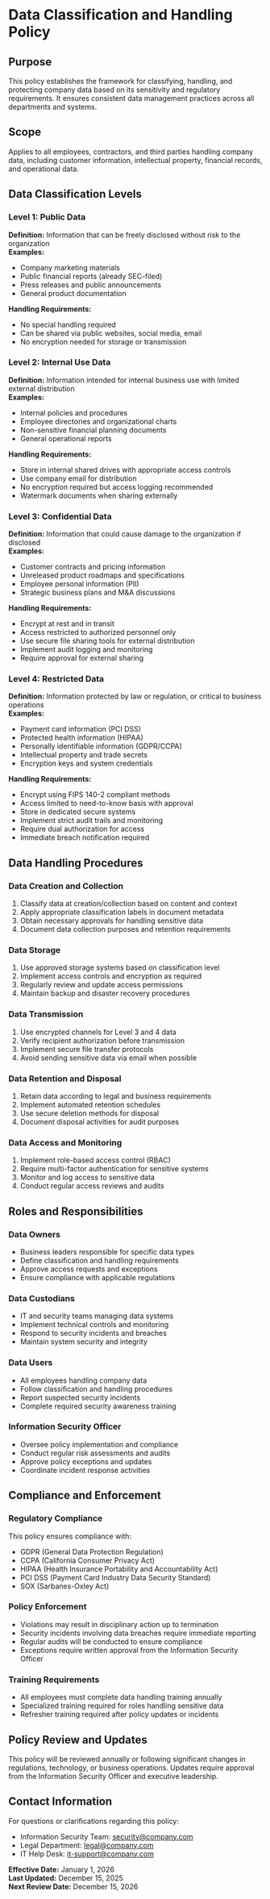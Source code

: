 # Data Classification and Handling Policy

## Purpose
This policy establishes the framework for classifying, handling, and protecting company data based on its sensitivity and regulatory requirements. It ensures consistent data management practices across all departments and systems.

## Scope
Applies to all employees, contractors, and third parties handling company data, including customer information, intellectual property, financial records, and operational data.

## Data Classification Levels

### Level 1: Public Data
**Definition:** Information that can be freely disclosed without risk to the organization  
**Examples:**
- Company marketing materials
- Public financial reports (already SEC-filed)
- Press releases and public announcements
- General product documentation

**Handling Requirements:**
- No special handling required
- Can be shared via public websites, social media, email
- No encryption needed for storage or transmission

### Level 2: Internal Use Data
**Definition:** Information intended for internal business use with limited external distribution  
**Examples:**
- Internal policies and procedures
- Employee directories and organizational charts
- Non-sensitive financial planning documents
- General operational reports

**Handling Requirements:**
- Store in internal shared drives with appropriate access controls
- Use company email for distribution
- No encryption required but access logging recommended
- Watermark documents when sharing externally

### Level 3: Confidential Data
**Definition:** Information that could cause damage to the organization if disclosed  
**Examples:**
- Customer contracts and pricing information
- Unreleased product roadmaps and specifications
- Employee personal information (PII)
- Strategic business plans and M&A discussions

**Handling Requirements:**
- Encrypt at rest and in transit
- Access restricted to authorized personnel only
- Use secure file sharing tools for external distribution
- Implement audit logging and monitoring
- Require approval for external sharing

### Level 4: Restricted Data
**Definition:** Information protected by law or regulation, or critical to business operations  
**Examples:**
- Payment card information (PCI DSS)
- Protected health information (HIPAA)
- Personally identifiable information (GDPR/CCPA)
- Intellectual property and trade secrets
- Encryption keys and system credentials

**Handling Requirements:**
- Encrypt using FIPS 140-2 compliant methods
- Access limited to need-to-know basis with approval
- Store in dedicated secure systems
- Implement strict audit trails and monitoring
- Require dual authorization for access
- Immediate breach notification required

## Data Handling Procedures

### Data Creation and Collection
1. Classify data at creation/collection based on content and context
2. Apply appropriate classification labels in document metadata
3. Obtain necessary approvals for handling sensitive data
4. Document data collection purposes and retention requirements

### Data Storage
1. Use approved storage systems based on classification level
2. Implement access controls and encryption as required
3. Regularly review and update access permissions
4. Maintain backup and disaster recovery procedures

### Data Transmission
1. Use encrypted channels for Level 3 and 4 data
2. Verify recipient authorization before transmission
3. Implement secure file transfer protocols
4. Avoid sending sensitive data via email when possible

### Data Retention and Disposal
1. Retain data according to legal and business requirements
2. Implement automated retention schedules
3. Use secure deletion methods for disposal
4. Document disposal activities for audit purposes

### Data Access and Monitoring
1. Implement role-based access control (RBAC)
2. Require multi-factor authentication for sensitive systems
3. Monitor and log access to sensitive data
4. Conduct regular access reviews and audits

## Roles and Responsibilities

### Data Owners
- Business leaders responsible for specific data types
- Define classification and handling requirements
- Approve access requests and exceptions
- Ensure compliance with applicable regulations

### Data Custodians
- IT and security teams managing data systems
- Implement technical controls and monitoring
- Respond to security incidents and breaches
- Maintain system security and integrity

### Data Users
- All employees handling company data
- Follow classification and handling procedures
- Report suspected security incidents
- Complete required security awareness training

### Information Security Officer
- Oversee policy implementation and compliance
- Conduct regular risk assessments and audits
- Approve policy exceptions and updates
- Coordinate incident response activities

## Compliance and Enforcement

### Regulatory Compliance
This policy ensures compliance with:
- GDPR (General Data Protection Regulation)
- CCPA (California Consumer Privacy Act)
- HIPAA (Health Insurance Portability and Accountability Act)
- PCI DSS (Payment Card Industry Data Security Standard)
- SOX (Sarbanes-Oxley Act)

### Policy Enforcement
- Violations may result in disciplinary action up to termination
- Security incidents involving data breaches require immediate reporting
- Regular audits will be conducted to ensure compliance
- Exceptions require written approval from the Information Security Officer

### Training Requirements
- All employees must complete data handling training annually
- Specialized training required for roles handling sensitive data
- Refresher training required after policy updates or incidents

## Policy Review and Updates
This policy will be reviewed annually or following significant changes in regulations, technology, or business operations. Updates require approval from the Information Security Officer and executive leadership.

## Contact Information
For questions or clarifications regarding this policy:
- Information Security Team: security@company.com
- Legal Department: legal@company.com
- IT Help Desk: it-support@company.com

**Effective Date:** January 1, 2026  
**Last Updated:** December 15, 2025  
**Next Review Date:** December 15, 2026